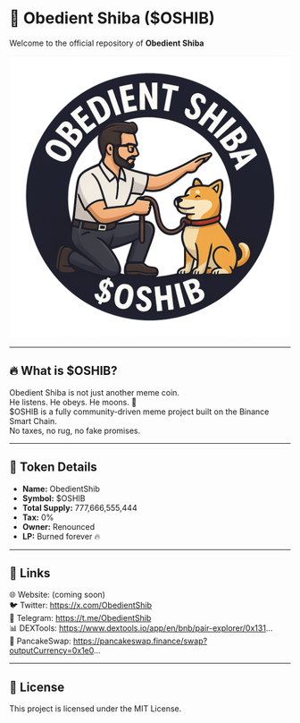 # 🐶 Obedient Shiba ($OSHIB)

Welcome to the official repository of **Obedient Shiba**

![OSHIB Logo](https://raw.githubusercontent.com/obedientshib/obeshib-token-list/main/6184C93C-B1B0-4C86-8723-61875C38520A.png)

---

## 🔥 What is $OSHIB?

Obedient Shiba is not just another meme coin.  
He listens. He obeys. He moons. 🚀  
$OSHIB is a fully community-driven meme project built on the Binance Smart Chain.  
No taxes, no rug, no fake promises.

---

## 🚀 Token Details

- **Name:** ObedientShib  
- **Symbol:** $OSHIB  
- **Total Supply:** 777,666,555,444  
- **Tax:** 0%  
- **Owner:** Renounced  
- **LP:** Burned forever 🔥  

---

## 🔗 Links

🌐 Website: (coming soon)  
🐦 Twitter: https://x.com/ObedientShib  
📣 Telegram: https://t.me/ObedientShib  
📊 DEXTools: https://www.dextools.io/app/en/bnb/pair-explorer/0x131...  
💱 PancakeSwap: https://pancakeswap.finance/swap?outputCurrency=0x1e0...

---

## 📜 License

This project is licensed under the MIT License.
